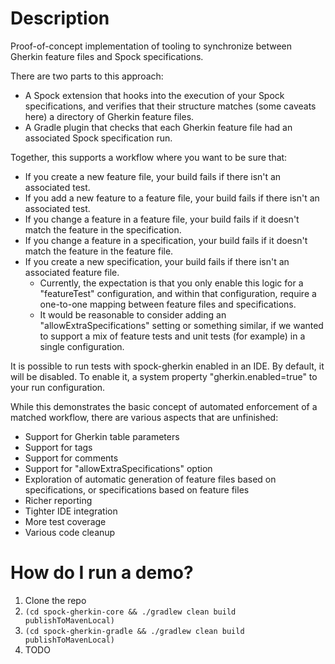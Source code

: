 # Description

Proof-of-concept implementation of tooling to synchronize between Gherkin feature files and Spock specifications.

There are two parts to this approach:

* A Spock extension that hooks into the execution of your Spock specifications, and verifies that their structure matches (some caveats here) a directory of Gherkin feature files.
* A Gradle plugin that checks that each Gherkin feature file had an associated Spock specification run.

Together, this supports a workflow where you want to be sure that:

* If you create a new feature file, your build fails if there isn't an associated test.
* If you add a new feature to a feature file, your build fails if there isn't an associated test.
* If you change a feature in a feature file, your build fails if it doesn't match the feature in the specification.
* If you change a feature in a specification, your build fails if it doesn't match the feature in the feature file.
* If you create a new specification, your build fails if there isn't an associated feature file.
  * Currently, the expectation is that you only enable this logic for a "featureTest" configuration, and within that configuration, require a one-to-one mapping between feature files and specifications.
  * It would be reasonable to consider adding an "allowExtraSpecifications" setting or something similar, if we wanted to support a mix of feature tests and unit tests (for example) in a single configuration.

It is possible to run tests with spock-gherkin enabled in an IDE.  By default, it will be disabled.  To enable it, a system property "gherkin.enabled=true" to your run configuration.

While this demonstrates the basic concept of automated enforcement of a matched workflow, there are various aspects that are unfinished:

* Support for Gherkin table parameters
* Support for tags
* Support for comments
* Support for "allowExtraSpecifications" option
* Exploration of automatic generation of feature files based on specifications, or specifications based on feature files
* Richer reporting
* Tighter IDE integration
* More test coverage
* Various code cleanup

# How do I run a demo?

1. Clone the repo
2. `(cd spock-gherkin-core && ./gradlew clean build publishToMavenLocal)`
3. `(cd spock-gherkin-gradle && ./gradlew clean build publishToMavenLocal)`
4. TODO
